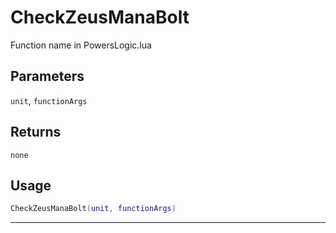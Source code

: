 # CheckZeusManaBolt
Function name in PowersLogic.lua
## Parameters
`unit`, `functionArgs`
## Returns
`none`
## Usage
```lua
CheckZeusManaBolt(unit, functionArgs)
```
---

